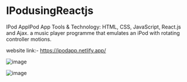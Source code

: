 # IPodusingReactjs


IPod AppIPod App
Tools & Technology: HTML, CSS, JavaScript, React.js and Ajax. a music player programme that emulates an iPod with rotating controller motions.


website link:- 
https://ipodapp.netlify.app/


![image](https://github.com/Spidy-hub/IPodusingReactjs/assets/96255993/57c7de30-00ca-460c-b0a1-94ef956c5749)


![image](https://github.com/Spidy-hub/IPodusingReactjs/assets/96255993/8d6aa3f2-d824-405e-a255-04eb44078002)
